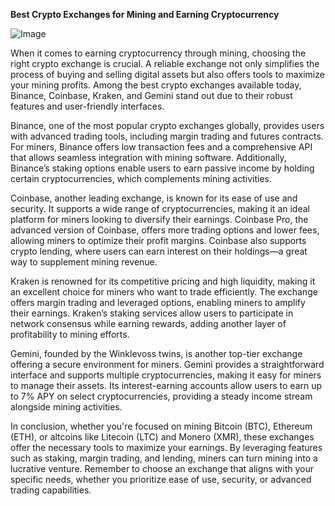 **Best Crypto Exchanges for Mining and Earning Cryptocurrency**

![Image](https://github.com/user-attachments/assets/b8266eee-691e-4ee1-99ef-bfa10d234fd4)

When it comes to earning cryptocurrency through mining, choosing the right crypto exchange is crucial. A reliable exchange not only simplifies the process of buying and selling digital assets but also offers tools to maximize your mining profits. Among the best crypto exchanges available today, Binance, Coinbase, Kraken, and Gemini stand out due to their robust features and user-friendly interfaces.

Binance, one of the most popular crypto exchanges globally, provides users with advanced trading tools, including margin trading and futures contracts. For miners, Binance offers low transaction fees and a comprehensive API that allows seamless integration with mining software. Additionally, Binance’s staking options enable users to earn passive income by holding certain cryptocurrencies, which complements mining activities.

Coinbase, another leading exchange, is known for its ease of use and security. It supports a wide range of cryptocurrencies, making it an ideal platform for miners looking to diversify their earnings. Coinbase Pro, the advanced version of Coinbase, offers more trading options and lower fees, allowing miners to optimize their profit margins. Coinbase also supports crypto lending, where users can earn interest on their holdings—a great way to supplement mining revenue.

Kraken is renowned for its competitive pricing and high liquidity, making it an excellent choice for miners who want to trade efficiently. The exchange offers margin trading and leveraged options, enabling miners to amplify their earnings. Kraken’s staking services allow users to participate in network consensus while earning rewards, adding another layer of profitability to mining efforts.

Gemini, founded by the Winklevoss twins, is another top-tier exchange offering a secure environment for miners. Gemini provides a straightforward interface and supports multiple cryptocurrencies, making it easy for miners to manage their assets. Its interest-earning accounts allow users to earn up to 7% APY on select cryptocurrencies, providing a steady income stream alongside mining activities.

In conclusion, whether you're focused on mining Bitcoin (BTC), Ethereum (ETH), or altcoins like Litecoin (LTC) and Monero (XMR), these exchanges offer the necessary tools to maximize your earnings. By leveraging features such as staking, margin trading, and lending, miners can turn mining into a lucrative venture. Remember to choose an exchange that aligns with your specific needs, whether you prioritize ease of use, security, or advanced trading capabilities.